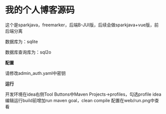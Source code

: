 # 我的个人博客源码

这个是sparkjava，freemarker，后端B-JUI版，后续会做sparkjava+vue版，前后端分离

数据库为：sqlite
  
数据库查询库为：sql2o

**配置**

请修改admin_auth.yaml中密钥

**运行**

开发环境在idea右侧Tool Buttons中Maven Projects->profiles，勾选profile
idea编辑运行build前增加run maven goal，clean compile
配置在web/run.png中查看

